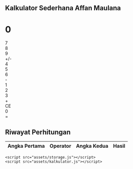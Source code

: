 <html>

<head>
    <link rel="stylesheet" href="assets/style.css">
    <title>Web Calculator</title>
    <meta name="viewport" content="width=device=width, initial-scale=1.0">
</head>

<body>
    <h2 id="sambutan"> Kalkulator Sederhana Affan Maulana</h2>
    <div class="flex-container-column card">
        <div class="display">
            <h1 id="displayNumber">0</h1>
        </div>
        <div class="flex-container-row">
            <div class="button">7</div>
            <div class="button">8</div>
            <div class="button">9</div>
            <div class="button negative">+/-</div>
        </div>
        <div class="flex-container-row">
            <div class="button">4</div>
            <div class="button">5</div>
            <div class="button">6</div>
            <div class="button operator">-</div>
        </div>
        <div class="flex-container-row">
            <div class="button">1</div>
            <div class="button">2</div>
            <div class="button">3</div>
            <div class="button operator">+</div>
        </div>
        <div class="flex-container-row">
            <div class="button clear">CE</div>
            <div class="button">0</div>
            <div class="button equals double">=</div>
        </div>
    </div>
    <div class="history card">
        <h2>Riwayat Perhitungan</h2>
        <table>
            <thead>
                <tr>
                    <th>Angka Pertama</th>
                    <th>Operator</th>
                    <th>Angka Kedua</th>
                    <th>Hasil</th>
                </tr>
            </thead>
            <tbody id="historyList"></tbody>
        </table>
    </div>

    <script src="assets/storage.js"></script>
    <script src="assets/kalkulator.js"></script>
</body>

</html>
